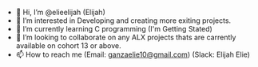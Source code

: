 - 👋 Hi, I’m @elieelijah (Elijah)
- 👀 I’m interested in Developing and creating more exiting projects.
- 🌱 I’m currently learning C programming (I'm Getting Stated)
- 💞️ I’m looking to collaborate on any ALX projects thats are carrently available on cohort 13 or above. 
- 📫 How to reach me (Email: ganzaelie10@gmail.com)
                     (Slack: Elijah Elie)

<!---
elieelijah/elieelijah is a ✨ special ✨ repository because its `README.md` (this file) appears on your GitHub profile.
You can click the Preview link to take a look at your changes.
--->
